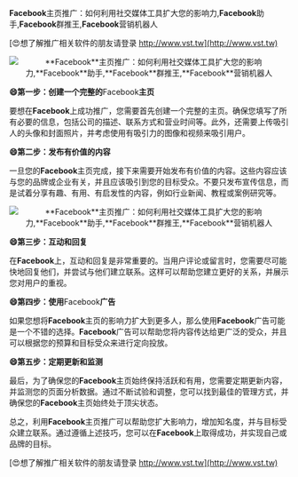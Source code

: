 **Facebook**主页推广：如何利用社交媒体工具扩大您的影响力,**Facebook**助手,**Facebook**群推王,**Facebook**营销机器人

[😍想了解推广相关软件的朋友请登录 http://www.vst.tw](http://www.vst.tw)

 <center><img src="https://vst.tw/MP4/tuiguang/png/8.png" alt="**Facebook**主页推广：如何利用社交媒体工具扩大您的影响力,**Facebook**助手,**Facebook**群推王,**Facebook**营销机器人"></center>

**😄第一步：创建一个完整的**Facebook**主页**

要想在**Facebook**上成功推广，您需要首先创建一个完整的主页。确保您填写了所有必要的信息，包括公司的描述、联系方式和营业时间等。此外，还需要上传吸引人的头像和封面照片，并考虑使用有吸引力的图像和视频来吸引用户。

**😄第二步：发布有价值的内容**

一旦您的**Facebook**主页完成，接下来需要开始发布有价值的内容。这些内容应该与您的品牌或企业有关，并且应该吸引到您的目标受众。不要只发布宣传信息，而是试着分享有趣、有用、有启发性的内容，例如行业新闻、教程或案例研究等。

 <center><img src="https://vst.tw/MP4/tuiguang/png/5.png" alt="**Facebook**主页推广：如何利用社交媒体工具扩大您的影响力,**Facebook**助手,**Facebook**群推王,**Facebook**营销机器人"></center>

**😄第三步：互动和回复**

在**Facebook**上，互动和回复是非常重要的。当用户评论或留言时，您需要尽可能快地回复他们，并尝试与他们建立联系。这样可以帮助您建立更好的关系，并展示您对用户的重视。

**😄第四步：使用**Facebook**广告**

如果您想将**Facebook**主页的影响力扩大到更多人，那么使用**Facebook**广告可能是一个不错的选择。**Facebook**广告可以帮助您将内容传达给更广泛的受众，并且可以根据您的预算和目标受众来进行定向投放。

**😄第五步：定期更新和监测**

最后，为了确保您的**Facebook**主页始终保持活跃和有用，您需要定期更新内容，并监测您的页面分析数据。通过不断试验和调整，您可以找到最佳的管理方式，并确保您的**Facebook**主页始终处于顶尖状态。

总之，利用**Facebook**主页推广可以帮助您扩大影响力，增加知名度，并与目标受众建立联系。通过遵循上述技巧，您可以在**Facebook**上取得成功，并实现自己或品牌的目标。

[😍想了解推广相关软件的朋友请登录 http://www.vst.tw](http://www.vst.tw)



